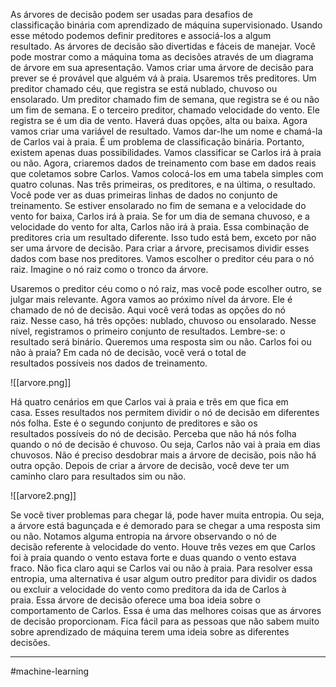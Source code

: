

As árvores de decisão podem ser usadas para desafios de classificação binária com aprendizado de máquina supervisionado. Usando esse método podemos definir preditores e associá-los a algum resultado. As árvores de decisão são divertidas e fáceis de manejar. Você pode mostrar como a máquina toma as decisões através de um diagrama de árvore em sua apresentação. Vamos criar uma árvore de decisão para prever se é provável que alguém vá à praia. Usaremos três preditores. Um preditor chamado céu, que registra se está nublado, chuvoso ou ensolarado. Um preditor chamado fim de semana, que registra se é ou não um fim de semana. E o terceiro preditor, chamado velocidade do vento. Ele registra se é um dia de vento. Haverá duas opções, alta ou baixa. Agora vamos criar uma variável de resultado. Vamos dar-lhe um nome e chamá-la de Carlos vai à praia. É um problema de classificação binária. Portanto, existem apenas duas possibilidades. Vamos classificar se Carlos irá à praia ou não. Agora, criaremos dados de treinamento com base em dados reais que coletamos sobre Carlos. Vamos colocá-los em uma tabela simples com quatro colunas. Nas três primeiras, os preditores, e na última, o resultado. Você pode ver as duas primeiras linhas de dados no conjunto de treinamento. Se estiver ensolarado no fim de semana e a velocidade do vento for baixa, Carlos irá à praia. Se for um dia de semana chuvoso, e a velocidade do vento for alta, Carlos não irá à praia. Essa combinação de preditores cria um resultado diferente. Isso tudo está bem, exceto por não ser uma árvore de decisão. Para criar a árvore, precisamos dividir esses dados com base nos preditores. Vamos escolher o preditor céu para o nó raiz. Imagine o nó raiz como o tronco da árvore. 

Usaremos o preditor céu como o nó raiz, mas você pode escolher outro, se julgar mais relevante. Agora vamos ao próximo nível da árvore. Ele é chamado de nó de decisão. Aqui você verá todas as opções do nó raiz. Nesse caso, há três opções: nublado, chuvoso ou ensolarado. Nesse nível, registramos o primeiro conjunto de resultados. Lembre-se: o resultado será binário. Queremos uma resposta sim ou não. Carlos foi ou não à praia? Em cada nó de decisão, você verá o total de resultados possíveis nos dados de treinamento.

![[arvore.png]]

Há quatro cenários em que Carlos vai à praia e três em que fica em casa. Esses resultados nos permitem dividir o nó de decisão em diferentes nós folha. Este é o segundo conjunto de preditores e são os resultados possíveis do nó de decisão. Perceba que não há nós folha quando o nó de decisão é chuvoso. Ou seja, Carlos não vai à praia em dias chuvosos. Não é preciso desdobrar mais a árvore de decisão, pois não há outra opção. Depois de criar a árvore de decisão, você deve ter um caminho claro para resultados sim ou não. 

![[arvore2.png]]

Se você tiver problemas para chegar lá, pode haver muita entropia. Ou seja, a árvore está bagunçada e é demorado para se chegar a uma resposta sim ou não. Notamos alguma entropia na árvore observando o nó de decisão referente à velocidade do vento. Houve três vezes em que Carlos foi à praia quando o vento estava forte e duas quando o vento estava fraco. Não fica claro aqui se Carlos vai ou não à praia. Para resolver essa entropia, uma alternativa é usar algum outro preditor para dividir os dados ou excluir a velocidade do vento como preditora da ida de Carlos à praia. Essa árvore de decisão oferece uma boa ideia sobre o comportamento de Carlos. Essa é uma das melhores coisas que as árvores de decisão proporcionam. Fica fácil para as pessoas que não sabem muito sobre aprendizado de máquina terem uma ideia sobre as diferentes decisões.

---
#machine-learning 